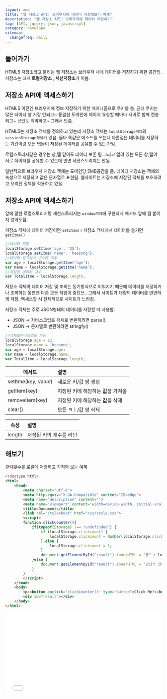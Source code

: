 ```yaml
---
layout: amp
title: "웹 저장소 API: 브라우저에 데이터 저장해보기 예제"
description: "웹 저장소 API: 브라우저에 데이터 저장하기"
tag: [API, jquery, json, javascript]
category: develope
sitemap:
  changefreq: daily
---
```


## 들어가기
HTML5 저장소라고 불리는 웹 저장소는 브라우저 내에 데이터를 저장하기 위한 공간임.
저장소는 크게 **로컬저장소** , **세션저장소**가 이쑴.

## 저장소 API에 액세스하기
HTML5 이전엔 브라우저에 정보 저장하기 위한 매커니즘으로 쿠키를 씀.
근데 쿠키는 많은 데이터 양 저장 안되고~ 동일한 도메인에 페이지 요청할 때마다 서버로 함께 전송되고~ 보안도 취약하고~ 그래서 안씀.

HTML5는 저장소 객체를 정의하고 있는데 저장소 객체는 `localStorage객체`와 `sessionStorage객체`가 있음.
둘다 똑같은 메소드를 쓰는데 다른점은 데이터를 저장하는 기간이랑 모든 탭들이 저장된 데이터를 공유할 수 있는가임.

로컬스토리지같은 경우는 창,탭 닫아도 데이터 보존 됨 그리고 열려 있는 모든 창,탭이 서로 데이터를 공유할 수 있는데 반면 세션스토리지는 안됨.

일반적으로 브라우저 저장소 객체는 도메인당 5MB공간을 줌.
데이터 저장소는 객체의 속성으로 저장되고 값은 문자열로 표현됨.
웹사이트는 저장소에 저장된 객체를 보호하려고 오리진 정책을 적용하고 있음.

## 저장소 API에 액세스하기
앞에 말한 로컬스토리지랑 세션스토리지는 `window객체`에 구현되서 메서드 앞에 뭘 붙이지 않아도됨.

저장소 객체에 데이터 저장이면 `setItem()`
저장소 객체에서 데이터를 쓸거면 `getItme()`

```javascript
//데이터 저장
localStorage.setItme('age', '25');
localStorage.setItme('name'. 'heesong');
//데이터 갖고와서 변수에 저장
var age = localStorage.getItme('age');
var name = localStorage.getItme('name');
//저장된 데이터 개수
var TotalItme = localStorage.length;
```

저장소 객체의 데이터 저장 및 조회는 동기방식으로 이뤄지기 때문에 데이터를 저장하거나 조회하는 동안엔 다른 모든 작업이 중단쓰..
그래서 사이트가 대량의 데이터를 빈번하게 저장, 액세스할 시 전체적으로 사이트가 느려짐.

저장소 객체는 주로 JSON형태의 데이터를 저장할 때 사용함.
- JSON -> 자바스크립트 객체로 변환하려면 parse()
- JSON -> 문자열로 변환하려면 stringfy()

```javascript
//객체표현식으로도 가능
localStorage.age = 12;
localStorage.name = 'heesong';
var age = localStorage.age;
var name = localStorage.name;
var TotalItme = localStorage.length;
```

| 메서드 | 설명 |
|--------|:--------|
| setItme(key, value)  | 새로운 키/값 쌍 생성       |
| getItem(key)  | 지정된 키에 해당하는 **값**을 가져옴    |
| removeItem(key)  | 지정된 키에 해당하는 **값**을 삭제 |
| clear()  | 모든 ㅋㅣ/값 쌍 삭제 |


| 속성 | 설명 |
|-----|:--------|
|length|저장된 키의 개수를  리턴|


## 해보기
클릭횟수를 로컬에 저장하고 가져와 보는 예제

```html
<!doctype html>
<html>
    <head>
        <meta charset="utf-8">
        <meta http-equiv="X-UA-Compatible" content="IE=edge">
        <meta name="description" content="">
        <meta name="viewport" content="width=device-width, initial-scale=1">
        <title>Document</title>
        <link rel="stylesheet" href="css/style.css">
        <script>
        function clickCounter(){
            if(typeof(Storage) !== "undefinded") {
                if (localStorage.clickcount) {
                    localStorage.clickcount = Number(localStorage.clickcount)+1;
                } else {
                    localStorage.clickcount = 1;
                }
                document.getElementById("result").innerHTML = "총" + localStorage.clickcount +"번 클릭했음";
            }else {
                document.getElementById("result").innerHTML = "당신의 인터넷 브라우저는 웹 저장소를 제공하고 있지 못해요."
            }
        }
        </script>
    </head>
    <body>
        <p><button onclick="clickCounter()" type="button">Click Me!</button></p>
        <div id="result"></div>
    </body>
</html>
```

<iframe height='265' scrolling='no' title='WjWwXw' src='//codepen.io/heesong/embed/WjWwXw/?height=265&theme-id=0&default-tab=result&embed-version=2' frameborder='no' allowtransparency='true' allowfullscreen='true' style='width: 100%;'>See the Pen <a href='https://codepen.io/heesong/pen/WjWwXw/'>WjWwXw</a> by hanheesong (<a href='https://codepen.io/heesong'>@heesong</a>) on <a href='https://codepen.io'>CodePen</a>.
</iframe>
